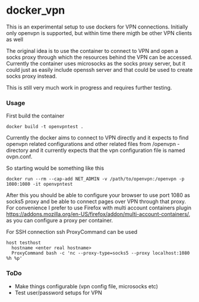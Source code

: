 # docker_vpn

This is an experimental setup to use dockers for VPN connections. 
Initially only openvpn is supported, but within time there migth be other VPN clients as well

The original idea is to use the container to connect to VPN and open a socks proxy through which
the resources behind the VPN can be accessed. Currently the container uses microsocks as the socks
proxy server, but it could just as easily include openssh server and that could be used to create
socks proxy instead.

This is still very much work in progress and requires further testing.

### Usage

First build the container

```
docker build -t openvpntest .
``` 

Currently the docker aims to connect to VPN directly and it expects to find openvpn related configurations
and other related files from /openvpn -directory and it currently expects that the vpn configuration file is
named ovpn.conf.

So starting would be something like this

```
docker run --rm --cap-add NET_ADMIN -v /path/to/openvpn:/openvpn -p 1080:1080 -it openvpntest
``` 

After this you should be able to configure your browser to use port 1080 as socks5 proxy and be able to
connect pages over VPN through that proxy. For convenience I prefer to use Firefox with multi account containers
plugin https://addons.mozilla.org/en-US/firefox/addon/multi-account-containers/, as you can configure a proxy
per container.

For SSH connection ssh ProxyCommand can be used

```
host testhost
  hostname <enter real hostname>
  ProxyCommand bash -c 'nc --proxy-type=socks5 --proxy localhost:1080 %h %p'
```

### ToDo

* Make things configurable (vpn config file, microsocks etc)
* Test user/password setups for VPN
